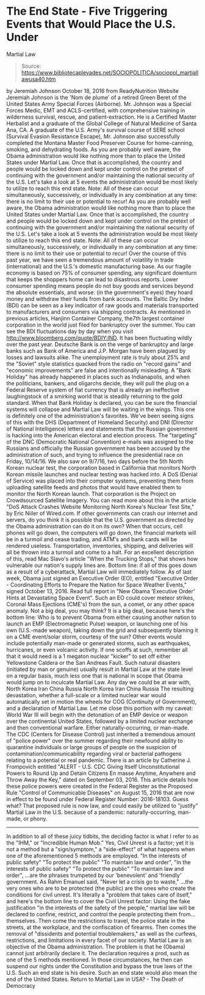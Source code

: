 # The End State - Five Triggering Events that Would Place the U.S. Under 
Martial Law

> Source: https://www.bibliotecapleyades.net/SOCIOPOLITICA/sociopol_martiallawusa40.htm

by Jeremiah Johnson October 18, 2016
from ReadyNutrition Website
Jeremiah Johnson is the 'Nom de plume' of a retired Green Beret of the United States Army Special Forces (Airborne).
Mr. Johnson was a Special Forces Medic, EMT and ACLS-certified, with comprehensive training in wilderness survival, rescue, and patient-extraction.
He is a Certified Master Herbalist and a graduate of the Global College of Natural Medicine of Santa Ana, CA.
A graduate of the U.S. Army's survival course of SERE school (Survival Evasion Resistance Escape), Mr. Johnson also successfully completed the Montana Master Food Preserver Course for home-canning, smoking, and dehydrating foods.
As you are probably well aware, the Obama administration would like nothing more than to place the United States under Martial Law. Once that is accomplished, the country and people would be locked down and kept under control on the pretext of continuing with the government and/or maintaining the national security of the U.S. Let's take a look at 5 events the administration would be most likely to utilize to reach this end state. Note: All of these can occur simultaneously, successively, or individually in any combination at any time: there is no limit to their use or potential to recur!
As you are probably well aware, the Obama administration would like nothing more than to place the United States under Martial Law. Once that is accomplished, the country and people would be locked down and kept under control on the pretext of continuing with the government and/or maintaining the national security of the U.S.
Let's take a look at 5 events the administration would be most likely to utilize to reach this end state.
Note: All of these can occur simultaneously, successively, or individually in any combination at any time: there is no limit to their use or potential to recur!
Over the course of this past year, we have seen a tremendous amount of volatility in trade (international) and the U.S.'s domestic manufacturing base. As our fragile economy is based on 75% of consumer spending, any significant downturn that keeps the shoppers home can lead to disastrous reports.
Lower consumer spending means people do not buy goods and services beyond the absolute essentials, and worse:
(in the government's eyes) they hoard money and withdraw their funds from bank accounts.
The Baltic Dry Index (BDI) can be seen as a key indicator of raw goods and materials transported to manufacturers and consumers via shipping contracts.
As mentioned in previous articles, Hanjinn Container Company, the7th largest container corporation in the world just filed for bankruptcy over the summer. You can see the BDI fluctuations day by day when you visit http://www.bloomberg.com/quote/BDIY:IND.
It has been fluctuating wildly over the past year.
Deutsche Bank is on the verge of bankruptcy and large banks such as Bank of America and J.P. Morgan have been plagued by losses and lawsuits alike.
The unemployment rate is truly about 25% and the "Soviet" style statistics quacked from the radio on "record gains" and "economic improvements" are false and intentionally misleading.
A "Bank Holiday" has already happened in places such as Indianapolis, and when the politicians, bankers, and oligarchs decide, they will pull the plug on a Federal Reserve system of fiat currency that is already an ineffective laughingstock of a smirking world that is steadily returning to the gold standard.
When that Bank Holiday is declared, you can be sure the financial systems will collapse and Martial Law will be waiting in the wings.
This one is definitely one of the administration's favorites.
We've been seeing signs of this with the DHS (Department of Homeland Security) and DNI (Director of National Intelligence) letters and statements that the Russian government is hacking into the American electoral and election process.
The "targeting" of the DNC (Democratic National Convention) e-mails was assigned to the Russians and officially the Russian government has been accused by the administration of such, and trying to influence the presidential race on Friday, 10/14/16.
We also saw on 9/7/16, two days before the 5th North Korean nuclear test, the corporation based in California that monitors North Korean missile launches and nuclear testing was hacked into.
A DoS (Denial of Service) was placed into their computer systems, preventing them from uploading satellite feeds and photos that would have enabled them to monitor the North Korean launch. That corporation is the Project on Crowdsourced Satellite Imagery.
You can read more about this in the article "DoS Attack Crashes Website Monitoring North Korea's Nuclear Test Site," by Eric Niiler of Wired.com.
If other governments can crash our internet and servers, do you think it is possible that the U.S. government as directed by the Obama administration can do it on its own?
When that occurs, cell phones will go down, the computers will go down, the financial markets will be in a turmoil and cease trading, and ATM's and bank cards will be rendered useless.
Transportation, inventories, shipping, and deliveries will all be thrown into a turmoil and come to a halt.
For an excellent description of this, read Mac Slavo's article "When the Trucking Stops," that shows how vulnerable our nation's supply lines are.
Bottom line:
if all of this goes down as a result of a cyberattack, Martial Law will immediately follow.
As of last week, Obama just signed an Executive Order (EO), entitled "Executive Order - Coordinating Efforts to Prepare the Nation for Space Weather Events," signed October 13, 2016. Read full report in "New Obama 'Executive Order' Hints at Devastating Space Event".
Such an EO could cover meteor strikes, Coronal Mass Ejections (CME's) from the sun, a comet, or any other space anomaly. Not a big deal, you may think?
It is a big deal, because here's the bottom line:
Who is to prevent Obama from either causing another nation to launch an EMP (Electromagnetic Pulse) weapon, or launching one of his own (U.S.-made weapon), taking down the grid and subsequently blaming it on a CME event/solar storm, courtesy of the sun?
Other events would include potentially man-made or generated storms, such as earthquakes, hurricanes, or even volcanic activity.
If one scoffs at such, remember all that it would need is a 1 megaton nuclear "kicker" to set off either Yellowstone Caldera or the San Andreas Fault.
Such natural disasters (initiated by man or genuine) usually result in Martial Law at the state level on a regular basis, much less one that is national in scope that Obama would jump on to inculcate Martial Law.
Any day we could be at war with,
North Korea Iran China Russia
North Korea
Iran
China
Russia
The resulting devastation, whether a full-scale or a limited nuclear war would automatically set in motion the wheels for COG (Continuity of Government), and a declaration of Martial Law.
Let me close this portion with my caveat:
World War III will begin with the detonation of an EMP device or weapon over the continental United States, followed by a limited nuclear exchange and then conventional warfare.
Either naturally-occurring, or man-made.
The CDC (Centers for Disease Control) just inherited a tremendous amount of "police power" over the summer regarding their newfound ability to quarantine individuals or large groups of people on the suspicion of contamination/communicability regarding viral or bacterial pathogens relating to a potential or real pandemic.
There is an article by Catherine J. Frompovich entitled "ALERT - U.S. CDC Giving Itself Unconstitutional Powers to Round Up and Detain Citizens En masse Anytime, Anywhere and Throw Away the Key," dated on September 03, 2016.
This article details how these police powers were created in the Federal Register as the Proposed Rule "Control of Communicable Diseases" on August 15, 2016 that are now in effect to be found under Federal Register Number: 2016-18103.
Guess what? That proposed rule is now law, and could easily be utilized to "justify" Martial Law in the U.S. because of a pandemic: naturally-occurring, man-made, or phony.
***
In addition to all of these juicy tidbits, the deciding factor is what I refer to as the "IHM," or "Incredible Human Mob."
Yes, Civil Unrest is a factor; yet it is not a method but a "sign/symptom," a "side-effect" of what happens when one of the aforementioned 5 methods are employed.
"In the interests of public safety" "To protect the public" "To maintain law and order",
"In the interests of public safety"
"To protect the public"
"To maintain law and order",
...are the phrases trumpeted by our 'benevolent' and 'friendly' government.
As Rahm Emanuel said,
"Never let a crisis go to waste,"
...the very ones who are to be protected (the public) are the ones who create the conditions for civil unrest.
It's literally a "problem that takes care of itself," and here's the bottom line to cover the Civil Unrest factor:
Using the fake justification "in the interests of the safety of the people," martial law will be declared to confine, restrict, and control the people protecting them from... themselves.
Then come the restrictions to travel, the police state in the streets, at the workplace, and the confiscation of firearms.
Then comes the removal of "dissidents and potential troublemakers," as well as the curfews, restrictions, and limitations in every facet of our society. Martial Law is an objective of the Obama administration.
The problem is that he (Obama) cannot just arbitrarily declare it.
The declaration requires a prod, such as one of the 5 methods mentioned. In those circumstances, he then can suspend our rights under the Constitution and bypass the true laws of the U.S.
Such an end state is his desire.
Such an end state would also mean the end of the United States.
Return to Martial Law in USA? - The Death of Democracy

